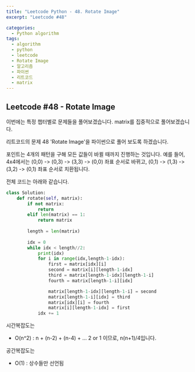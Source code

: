 ```yaml
---
title: "Leetcode Python - 48. Rotate Image"
excerpt: "Leetcode #48"

categories:
  - Python algorithm
tags:
  - algorithm
  - python
  - leetcode
  - Rotate Image
  - 알고리즘
  - 파이썬
  - 리트코드
  - matrix
---
```


## Leetcode #48 - Rotate Image

이번에는 특정 챕터별로 문제들을 풀어보겠습니다.
matrix를 집중적으로 풀어보겠습니다.

리트코드의 문제 48 'Rotate Image'을 파이썬으로 풀어 보도록 하겠습니다. 

포인트는 4개의 패턴을 구해 모든 값들이 바뀔 때까지 진행하는 것입니다.
예를 들어,
4x4에서는
(0,0) -> (0,3) -> (3,3) -> (0,0) 좌표 순서로 바뀌고,
(0,1) -> (1,3) -> (3,2) -> (0,1) 좌표 순서로 치환됩니다.

전체 코드는 아래와 같습니다.
```python
class Solution:
    def rotate(self, matrix):
        if not matrix:
            return
        elif len(matrix) == 1:
            return matrix
        
        length = len(matrix)
        
        idx = 0
        while idx < length//2:
            print(idx)
            for i in range(idx,length-1-idx):
                first = matrix[idx][i]
                second = matrix[i][length-1-idx]
                third = matrix[length-1-idx][length-1-i]
                fourth = matrix[length-1-i][idx]

                matrix[length-1-idx][length-1-i] = second
                matrix[length-1-i][idx] = third
                matrix[idx][i] = fourth
                matrix[i][length-1-idx] = first
            idx += 1
```



시간복잡도는 
* O(n^2) : n + (n-2) + (n-4) + ... 2 or 1 이므로, n(n+1)/4입니다.

공간복잡도는 
* O(1) : 상수들만 선언됨 
